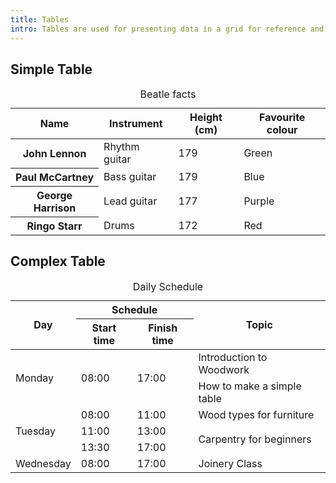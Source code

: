 ```yaml
---
title: Tables
intro: Tables are used for presenting data in a grid for reference and comparison.
---
```


<h2>Simple Table</h2>

<table>
    <caption>Beatle facts</caption>
    <thead>
        <tr>
            <th scope="col">Name</th>
            <th scope="col">Instrument</th>
            <th scope="col">Height (cm)</th>
            <th scope="col">Favourite colour</th>
        </tr>
    </thead>
    <tbody>
        <tr>
            <th scope="row">John Lennon</th>
            <td>Rhythm guitar</td>
            <td>179</td>
            <td>Green</td>
        </tr>
        <tr>
            <th scope="row">Paul McCartney</th>
            <td>Bass guitar</td>
            <td>179</td>
            <td>Blue</td>
        </tr>
        <tr>
            <th scope="row">George Harrison</th>
            <td>Lead guitar</td>
            <td>177</td>
            <td>Purple</td>
        </tr>
        <tr>
            <th scope="row">Ringo Starr</th>
            <td>Drums</td>
            <td>172</td>
            <td>Red</td>
        </tr>
    </tbody>
</table>

<h2>Complex Table</h2>

<table>
    <caption>Daily Schedule</caption>
    <thead>
        <tr>
            <th rowspan="2">Day</th>
            <th colspan="2">Schedule</th>
            <th rowspan="2">Topic</th>
        </tr>
        <tr>
            <th>Start time</th>
            <th>Finish time</th>
        </tr>
    </thead>
    <tbody>
        <tr>
            <td rowspan="2">Monday</td>
            <td rowspan="2">08:00</td>
            <td rowspan="2">17:00</td>
            <td>Introduction to Woodwork</td>
        </tr>
        <tr>
            <td>How to make a simple table</td>
        </tr>
        <tr>
            <td rowspan="4">Tuesday</td>
            <td>08:00</td>
            <td>11:00</td>
            <td>Wood types for furniture</td>
        </tr>
        <tr>
            <td rowspan="2">11:00</td>
            <td rowspan="2">13:00</td>
        </tr>
        <tr>
            <td rowspan="2">Carpentry for beginners</td>
        </tr>
        <tr>
            <td>13:30</td>
            <td>17:00</td>
        </tr>
        <tr>
            <td>Wednesday</td>
            <td>08:00</td>
            <td>17:00</td>
            <td>Joinery Class</td>
        </tr>
    </tbody>
</table>
